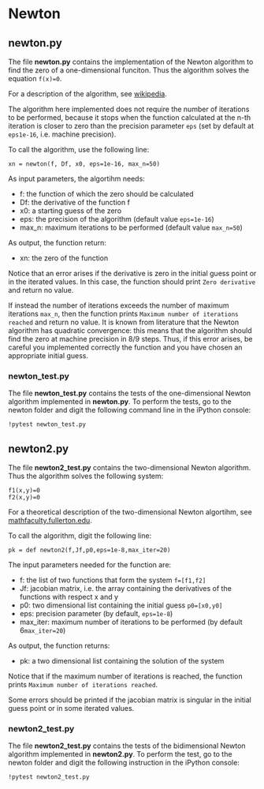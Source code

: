 # Newton

## newton.py

The file **newton.py** contains the implementation of the Newton algorithm to find the zero of a one-dimensional funciton. Thus the algorithm solves the equation `f(x)=0`.

For a description of the algorithm, see [wikipedia](https://en.wikipedia.org/wiki/Newton%27s_method). 

The algorithm here implemented does not require the number of iterations to be performed, because it stops when the function calculated at the n-th iteration is closer to zero than the precision parameter `eps` (set by default at `eps1e-16`, i.e. machine precision). 

To call the algorithm, use the following line:

`xn = newton(f, Df, x0, eps=1e-16, max_n=50)`

As input parameters, the algortihm needs:
* f: the function of which the zero should be calculated
* Df: the derivative of the function f
* x0: a starting guess of the zero
* eps: the precision of the algorithm (default value `eps=1e-16`)
* max_n: maximum iterations to be performed (default value `max_n=50`)

As output, the function return:
* xn: the zero of the function

Notice that an error arises if the derivative is zero in the initial guess point or in the iterated values. In this case, the function should print `Zero derivative` and return no value. 

If instead the number of iterations exceeds the number of maximum iterations `max_n`, then the function prints `Maximum number of iterations reached` and return no value.
It is known from literature that the Newton algorithm has quadratic convergence: this means that the algorithm should find the zero at machine precision in 8/9 steps. 
Thus, if this error arises, be careful you implemented correctly the function and you have chosen an appropriate initial guess. 

### newton_test.py

The file **newton_test.py** contains the tests of the one-dimensional Newton algorithm implemented in **newton.py**. To perform the tests, go to the newton folder and digit the following command line in the iPython console:

`!pytest newton_test.py`

## newton2.py

The file **newton2_test.py** contains the two-dimensional Newton algorithm. Thus the algorithm solves the following system:
```
f1(x,y)=0
f2(x,y)=0
```
For a theoretical description of the two-dimensional Newton algortihm, see [mathfaculty.fullerton.edu](http://mathfaculty.fullerton.edu/mathews/n2003/FixPointNewtonMod.html).

To call the algorithm, digit the following line:

`pk = def newton2(f,Jf,p0,eps=1e-8,max_iter=20)`

The input parameters needed for the function are:
* f: the list of two functions that form the system `f=[f1,f2]`
* Jf: jacobian matrix, i.e. the array containing the derivatives of the functions with respect x and y
* p0: two dimensional list containing the initial guess `p0=[x0,y0]`
* eps: precision parameter (by default, `eps=1e-8`)
* max_iter: maximum number of iterations to be performed (by default 6`max_iter=20`)

As output, the function returns:
* pk: a two dimensional list containing the solution of the system

Notice that if the maximum number of iterations is reached, the function prints `Maximum number of iterations reached`.

Some errors should be printed if the jacobian matrix is singular in the initial guess point or in some iterated values.

### newton2_test.py

The file **newton2_test.py** contains the tests of the bidimensional Newton algorithm implemented in **newton2.py**. To perform the test, go to the newton folder and digit the following instruction in the iPython console:

`!pytest newton2_test.py`
